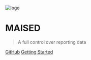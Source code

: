 ![logo](https://res.cloudinary.com/abellion/image/upload/v1535202916/icon_ofrkgv.png)

# MAISED

> A full control over reporting data 

[GitHub](https://github.com/maximnl/mais/)
[Getting Started](#getting-started)
